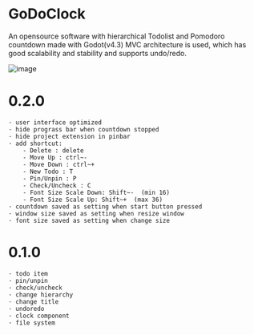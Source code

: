 # GoDoClock
An opensource software with hierarchical Todolist and Pomodoro countdown made with Godot(v4.3)
MVC architecture is used, which has good scalability and stability and supports undo/redo.

![image](https://github.com/JACKADUX/GoDoClock/assets/87265559/89e18138-f0af-4f68-8ca7-4dd423606129)


# 0.2.0
	· user interface optimized
	· hide prograss bar when countdown stopped
	· hide project extension in pinbar
	· add shortcut:
		- Delete : delete
		- Move Up : ctrl~-
		- Move Down : ctrl~+
		- New Todo : T
		- Pin/Unpin : P
		- Check/Uncheck : C
		- Font Size Scale Down: Shift~-  (min 16)
		- Font Size Scale Up: Shift~+  (max 36)
	· countdown saved as setting when start button pressed
	· window size saved as setting when resize window
	· font size saved as setting when change size
 
# 0.1.0
	· todo item
	· pin/unpin
	· check/uncheck
	· change hierarchy
	· change title
	· undoredo
	· clock component
 	· file system
	
